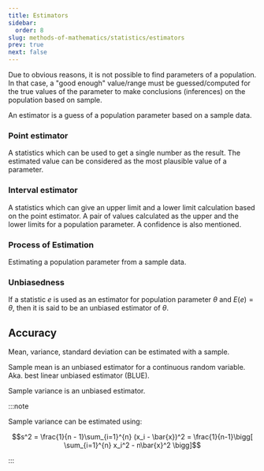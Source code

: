 ```yaml
---
title: Estimators
sidebar:
  order: 8
slug: methods-of-mathematics/statistics/estimators
prev: true
next: false
---
```


Due to obvious reasons, it is not possible to find parameters of a population. In that case, a "good enough" value/range must be guessed/computed for the true values of the parameter to make conclusions (inferences) on the population based on
sample.

An estimator is a guess of a population parameter based on a sample data.

### Point estimator

A statistics which can be used to get a single number as the result. The estimated value can be considered as the most plausible value of a parameter.

### Interval estimator

A statistics which can give an upper limit and a lower limit calculation based on the point estimator. A pair of values calculated as the upper and the lower limits for a population parameter. A confidence is also mentioned.

### Process of Estimation

Estimating a population parameter from a sample data.

### Unbiasedness

If a statistic $e$ is used as an estimator for population parameter $\theta$ and $E(e) = θ$, then it is said to be an unbiased estimator of $\theta$.

## Accuracy

Mean, variance, standard deviation can be estimated with a sample.

Sample mean is an unbiased estimator for a continuous random variable. Aka. best linear unbiased estimator (BLUE).

Sample variance is an unbiased estimator.

:::note

Sample variance can be estimated using:

```math
s^2 = \frac{1}{n - 1}\sum_{i=1}^{n} (x_i - \bar{x})^2 = \frac{1}{n-1}\bigg[ \sum_{i=1}^{n} x_i^2 - n\bar{x}^2 \bigg]
```

:::
